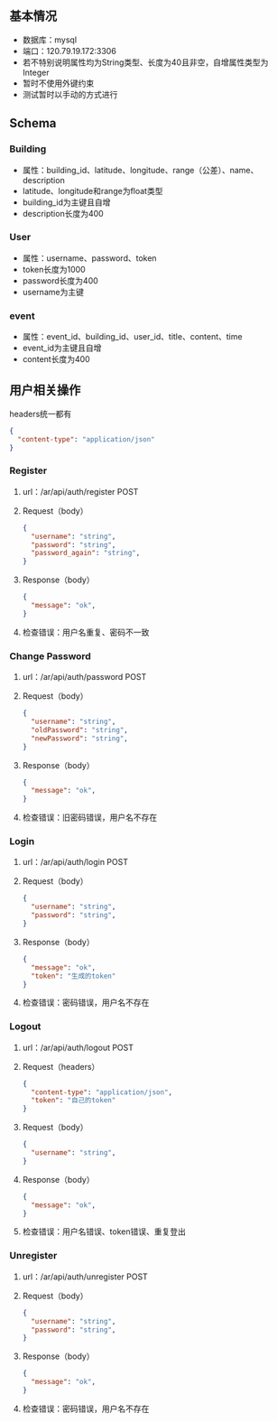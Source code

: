## 基本情况

- 数据库：mysql
- 端口：120.79.19.172:3306
- 若不特别说明属性均为String类型、长度为40且非空，自增属性类型为Integer
- 暂时不使用外键约束
- 测试暂时以手动的方式进行

## Schema

### Building

- 属性：building_id、latitude、longitude、range（公差）、name、description
- latitude、longitude和range为float类型
- building_id为主键且自增
- description长度为400

### User

- 属性：username、password、token
- token长度为1000
- password长度为400
- username为主键

### event

- 属性：event_id、building_id、user_id、title、content、time
- event_id为主键且自增
- content长度为400

## 用户相关操作

headers统一都有

```json
{
  "content-type": "application/json"
}
```

### Register

1. url：/ar/api/auth/register  POST

2. Request（body）

   ```json
   {
     "username": "string",
     "password": "string",
     "password_again": "string",
   }
   ```

3. Response（body）

   ```json
   {
     "message": "ok",
   }
   ```

4. 检查错误：用户名重复、密码不一致

### Change Password

1. url：/ar/api/auth/password  POST

2. Request（body）

   ```json
   {
     "username": "string",
     "oldPassword": "string",
     "newPassword": "string",
   }
   ```

3. Response（body）

   ```json
   {
     "message": "ok",
   }
   ```

4. 检查错误：旧密码错误，用户名不存在

### Login

1. url：/ar/api/auth/login  POST

2. Request（body）

   ```json
   {
     "username": "string",
     "password": "string",
   }
   ```

3. Response（body）

   ```json
   {
     "message": "ok",
     "token": "生成的token"
   }
   ```

4. 检查错误：密码错误，用户名不存在

### Logout

1. url：/ar/api/auth/logout  POST

2. Request（headers）

   ```json
   {
     "content-type": "application/json",
     "token": "自己的token"
   }
   ```

3. Request（body）

   ```json
   {
     "username": "string",
   }
   ```

4. Response（body）

   ```json
   {
     "message": "ok",
   }
   ```

4. 检查错误：用户名错误、token错误、重复登出

### Unregister

1. url：/ar/api/auth/unregister  POST

2. Request（body）

   ```json
   {
     "username": "string",
     "password": "string",
   }
   ```

3. Response（body）

   ```json
   {
     "message": "ok",
   }
   ```

4. 检查错误：密码错误，用户名不存在